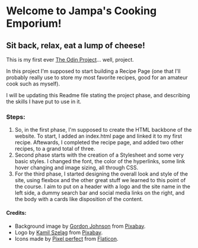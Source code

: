 # Welcome to Jampa's Cooking Emporium!

## Sit back, relax, eat a lump of cheese!

This is my first ever [The Odin Project](https://www.theodinproject.com/dashboard)... well, project.

In this project I'm supposed to start building a Recipe Page (one that I'll probably really use to store my most favorite recipes, good for an amateur cook such as myself).

I will be updating this Readme file stating the project phase, and describing the skills I have put to use in it.

### Steps:

1. So, in the first phase, I'm supposed to create the HTML backbone of the website. To start, I added an index.html page and linked it to my first recipe. Aftewards, I completed the recipe page, and added two other recipes, to a grand total of three.
1. Second phase starts with the creation of a Stylesheet and some very basic styles. I changed the font, the color of the hyperlinks, some link hover changing and image sizing, all through CSS.
1. For the third phase, I started designing the overall look and style of the site, using flexbox and the other great stuff we learned to this point of the course. I aim to put on a header with a logo and the site name in the left side, a dummy search bar and social media links on the right, and the body with a cards like disposition of the content.



#### Credits:
* Background image by [Gordon Johnson](https://pixabay.com/users/gdj-1086657/?utm_source=link-attribution&amp;utm_medium=referral&amp;utm_campaign=image&amp;utm_content=1211510) from [Pixabay](https://pixabay.com/?utm_source=link-attribution&amp;utm_medium=referral&amp;utm_campaign=image&amp;utm_content=1211510).
* Logo by [Kamil Szeląg](href="https://pixabay.com/users/freestylers-447519/?utm_source=link-attribution&amp;utm_medium=referral&amp;utm_campaign=image&amp;utm_content=494022) from [Pixabay](https://pixabay.com/?utm_source=link-attribution&amp;utm_medium=referral&amp;utm_campaign=image&amp;utm_content=494022).
* Icons made by [Pixel perfect](https://www.flaticon.com/authors/pixel-perfect) from [Flaticon](https://www.flaticon.com/).